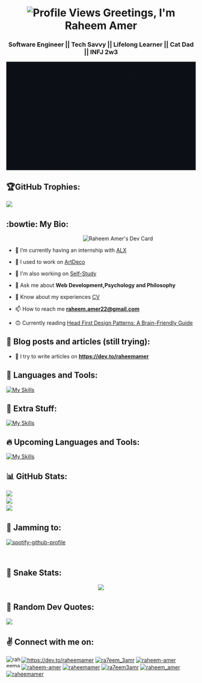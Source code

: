 <h1 align="center"> 
<span > <img src="https://komarev.com/ghpvc/?username=raheemamer&label=Profile%20views&color=0e75b6&style=flat" alt="Profile Views" /> </span>
Greetings, I'm Raheem Amer	
</h1>
<span>

<h3 align="center">
 <p> Software Engineer || Tech Savvy || Lifelong Learner || Cat Dad || INFJ 2w3 <p>
<img width="600" align="center" alt="Raheem Amer's Intro Gif" src="https://github.com/RaheemAmer/RaheemAmer/blob/main/Raheem%20Amer's%20Introduction.gif">
</h3>

## 🏆GitHub Trophies:
![](https://github-profile-trophy.vercel.app/?username=RaheemAmer&theme=nord&no-frame=false&no-bg=false&margin-w=6)

## :bowtie: My Bio:
<a href="https://app.daily.dev/RaheemAmer">
<img align="right" width="300" src="https://api.daily.dev/devcards/cdacbcbfb1a947e78c7f38d46bd90f89.png?r=7tf" alt="Raheem Amer's Dev Card" title="Raheem Amer's Dev Card"/>
<br>
</a>

- 🌱 I’m currently having an internship with [ALX](https://www.alxafrica.com/)

- 🔭 I used to work on [ArtDeco](https://github.com/abdallah-emam/clientArtDeco)

- 📕 I'm also working on [Self-Study](https://github.com/RaheemAmer/Self-study)

- 💬 Ask me about **Web Development,Psychology and Philosophy**

- 📄 Know about my experiences [CV](https://drive.google.com/file/d/1TbD8gadFVsoOxSCQx3AO99C2c0NzopNm/view?usp=sharing)

- 📫 How to reach me **raheem.amer22@gmail.com**

- 🙃 Currently reading [Head First Design Patterns: A Brain-Friendly Guide](https://www.amazon.com/Head-First-Design-Patterns-Brain-Friendly/dp/0596007124)

## :love_letter: Blog posts and articles (still trying):
<!-- BLOG-POST-LIST:START -->
- 📝 I try to write articles on **https://dev.to/raheemamer**   
<!-- BLOG-POST-LIST:END -->


## :thought_balloon:  Languages and Tools:
[![My Skills](https://skillicons.dev/icons?i=html,css,bootstrap,tailwind,materialui,styledcomponents,sass,js,jquery,regex,ts,bash,powershell,git,github,heroku,netlify,vercel)](https://skillicons.dev)

## 🤯 Extra Stuff:
[![My Skills](https://skillicons.dev/icons?i=cpp,py,figma,ps,vscode,dotnet,wordpress,linux)](https://skillicons.dev)
	
## 🔥 Upcoming Languages and Tools:
[![My Skills](https://skillicons.dev/icons?i=react,redux,next,nestjs,gatsby,vue,nuxt,remix,pug,jest,webpack,redis,nodejs,express,mongodb,firebase,graphql,kubernetes,docker,aws,jenkins)](https://skillicons.dev)
<br>


## 📊 GitHub Stats:
![](https://github-readme-stats.vercel.app/api?username=RaheemAmer&theme=react&hide_border=false&include_all_commits=true&count_private=true)<br/>
![](https://github-readme-streak-stats.herokuapp.com/?user=RaheemAmer&theme=react&hide_border=false&layout=compact)<br/>
![](https://github-readme-stats.vercel.app/api/top-langs/?username=RaheemAmer&theme=react&hide_border=false&include_all_commits=true&count_private=true&layout=compact)

## 🎵 Jamming to:
[![spotify-github-profile](https://spotify-github-profile.vercel.app/api/view?uid=3i8e12yxyujr39rpkqzpjcwru&cover_image=true&theme=novatorem&bar_color_cover=true&bar_color=abcbd0)](https://spotify-github-profile.vercel.app/api/view?uid=3i8e12yxyujr39rpkqzpjcwru&redirect=true)

<br>

## 🐍 Snake Stats:
<div align="center">
	<img src="https://cdn.jsdelivr.net/gh/holic-x/holic-x/assets/github-contribution-grid-snake.svg"/>
</div>

## 💠 Random Dev Quotes:
![](https://quotes-github-readme.vercel.app/api?type=horizontal&theme=tokyonight)

## :v: Connect with me on:
<p align="left">
<a href="https://codepen.io/raheemamer" target="blank"><img align="left" src="https://raw.githubusercontent.com/rahuldkjain/github-profile-readme-generator/master/src/images/icons/Social/codepen.svg" alt="raheemamer" height="30" width="40" /></a>
<a href="https://dev.to/https://dev.to/raheemamer" target="blank"><img align="center" src="https://raw.githubusercontent.com/rahuldkjain/github-profile-readme-generator/master/src/images/icons/Social/devto.svg" alt="https://dev.to/raheemamer" height="30" width="40" /></a>
<a href="https://twitter.com/ra7eem_3amr" target="blank"><img align="center" src="https://raw.githubusercontent.com/rahuldkjain/github-profile-readme-generator/master/src/images/icons/Social/twitter.svg" alt="ra7eem_3amr" height="30" width="40" /></a>
<a href="https://linkedin.com/in/raheem-amer" target="blank"><img align="center" src="https://raw.githubusercontent.com/rahuldkjain/github-profile-readme-generator/master/src/images/icons/Social/linked-in-alt.svg" alt="raheem-amer" height="30" width="40" /></a>
<a href="https://stackoverflow.com/users/raheem-amer" target="blank"><img align="center" src="https://raw.githubusercontent.com/rahuldkjain/github-profile-readme-generator/master/src/images/icons/Social/stack-overflow.svg" alt="raheem-amer" height="30" width="40" /></a>
<a href="https://codesandbox.com/raheemamer" target="blank"><img align="center" src="https://raw.githubusercontent.com/rahuldkjain/github-profile-readme-generator/master/src/images/icons/Social/codesandbox.svg" alt="raheemamer" height="30" width="40" /></a>
<a href="https://fb.com/ra7eem3amr" target="blank"><img align="center" src="https://raw.githubusercontent.com/rahuldkjain/github-profile-readme-generator/master/src/images/icons/Social/facebook.svg" alt="ra7eem3amr" height="30" width="40" /></a>
<a href="https://www.hackerrank.com/raheem_amer" target="blank"><img align="center" src="https://raw.githubusercontent.com/rahuldkjain/github-profile-readme-generator/master/src/images/icons/Social/hackerrank.svg" alt="raheem_amer" height="30" width="40" /></a>
<a href="https://www.leetcode.com/raheemamer" target="blank"><img align="center" src="https://raw.githubusercontent.com/rahuldkjain/github-profile-readme-generator/master/src/images/icons/Social/leet-code.svg" alt="raheemamer" height="30" width="40" /></a>
</p>
